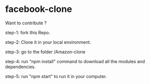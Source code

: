 # facebook-clone

Want to contribute ?

step-1: fork this Repo.

step-2: Clone it in your local environment.

step-3: go to the folder /Amazon-clone

step-4: run "npm install" command to download all the modules and dependencies.

step-5: run "npm start" to run it in your computer.


